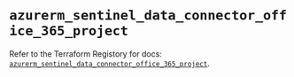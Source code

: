 # `azurerm_sentinel_data_connector_office_365_project`

Refer to the Terraform Registory for docs: [`azurerm_sentinel_data_connector_office_365_project`](https://registry.terraform.io/providers/hashicorp/azurerm/3.70.0/docs/resources/sentinel_data_connector_office_365_project).
